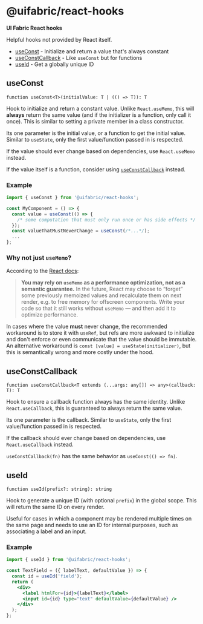 # @uifabric/react-hooks

**UI Fabric React hooks**

Helpful hooks not provided by React itself.

- [useConst](#useconst) - Initialize and return a value that's always constant
- [useConstCallback](#useconstcallback) - Like `useConst` but for functions
- [useId](#useid) - Get a globally unique ID

## useConst

`function useConst<T>(initialValue: T | (() => T)): T`

Hook to initialize and return a constant value. Unlike `React.useMemo`, this will **always** return the same value (and if the initializer is a function, only call it once). This is similar to setting a private member in a class constructor.

Its one parameter is the initial value, or a function to get the initial value. Similar to `useState`, only the first value/function passed in is respected.

If the value should ever change based on dependencies, use `React.useMemo` instead.

If the value itself is a function, consider using [`useConstCallback`](#useconstcallback) instead.

### Example

```jsx
import { useConst } from '@uifabric/react-hooks';

const MyComponent = () => {
  const value = useConst(() => {
    /* some computation that must only run once or has side effects */
  });
  const valueThatMustNeverChange = useConst(/*...*/);
  ...
};
```

### Why not just `useMemo`?

According to the [React docs](https://reactjs.org/docs/hooks-reference.html#usememo):

> **You may rely on `useMemo` as a performance optimization, not as a semantic guarantee.** In the future, React may choose to “forget” some previously memoized values and recalculate them on next render, e.g. to free memory for offscreen components. Write your code so that it still works without `useMemo` — and then add it to optimize performance.

In cases where the value **must** never change, the recommended workaround is to store it with `useRef`, but refs are more awkward to initialize and don't enforce or even communicate that the value should be immutable. An alternative workaround is `const [value] = useState(initializer)`, but this is semantically wrong and more costly under the hood.

## useConstCallback

`function useConstCallback<T extends (...args: any[]) => any>(callback: T): T`

Hook to ensure a callback function always has the same identity. Unlike `React.useCallback`, this is guaranteed to always return the same value.

Its one parameter is the callback. Similar to `useState`, only the first value/function passed in is respected.

If the callback should ever change based on dependencies, use `React.useCallback` instead.

`useConstCallback(fn)` has the same behavior as `useConst(() => fn)`.

## useId

`function useId(prefix?: string): string`

Hook to generate a unique ID (with optional `prefix`) in the global scope. This will return the same ID on every render.

Useful for cases in which a component may be rendered multiple times on the same page and needs to use an ID for internal purposes, such as associating a label and an input.

### Example

```jsx
import { useId } from '@uifabric/react-hooks';

const TextField = ({ labelText, defaultValue }) => {
  const id = useId('field');
  return (
    <div>
      <label htmlFor={id}>{labelText}</label>
      <input id={id} type="text" defaultValue={defaultValue} />
    </div>
  );
};
```

